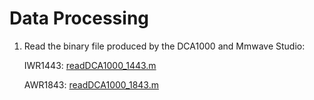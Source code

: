 # Data Processing

1. Read the binary file produced by the DCA1000 and Mmwave Studio:

      IWR1443: [readDCA1000_1443.m](files/readDCA1000_1443.m)

      AWR1843: [readDCA1000_1843.m](files/readDCA1000_1843.m)
